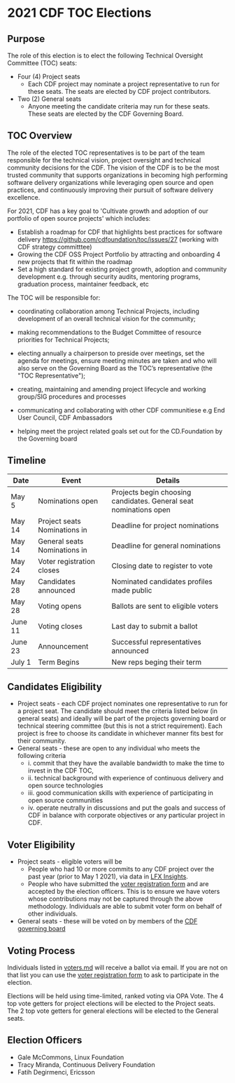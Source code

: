 # 2021 CDF TOC Elections

## Purpose

The role of this election is to elect the following Technical Oversight Committee (TOC) seats:
   * Four (4) Project seats 
      * Each CDF project may nominate a project representative to run for these seats. The seats are elected by CDF project contributors. 
   * Two (2) General seats 
      * Anyone meeting the candidate criteria may run for these seats. These seats are elected by the CDF Governing Board.

## TOC Overview

The role of the elected TOC representatives is to be part of the team responsible for the technical vision, project oversight and technical community decisions for the CDF. 
The vision of the CDF is to be the most trusted community that supports organizations in becoming high performing software delivery organizations while leveraging open source and open practices, and continuously improving their pursuit of software delivery excellence. 

For 2021, CDF has a key goal to 'Cultivate growth and adoption of our portfolio of open source projects' which includes:
  - Establish a roadmap for CDF that highlights best practices for software delivery  https://github.com/cdfoundation/toc/issues/27 (working with CDF strategy committtee)
  - Growing the CDF OSS Project Portfolio by attracting and onboarding 4 new projects that fit within the roadmap
  - Set a high standard for existing project growth, adoption and community development e.g. through security audits, mentoring programs, graduation process, maintainer feedback, etc 

The TOC will be responsible for:
  - coordinating collaboration among Technical Projects, including development of an overall technical vision for the community;

  - making recommendations to the Budget Committee of resource priorities for Technical Projects;

 -  electing annually a chairperson to preside over meetings, set the agenda for meetings, ensure meeting minutes are taken and who will also serve on the Governing Board as the TOC’s representative (the "TOC Representative");

  - creating, maintaining and amending project lifecycle and working group/SIG procedures and processes

  - communicating and collaborating with other CDF communitiese e.g End User Council, CDF Ambassadors 
  
  - helping meet the project related goals set out for the CD.Foundation by the Governing board

## Timeline

| Date  | Event | Details  |
| ----- | ----- | -------- |
| May 5 | Nominations open | Projects begin choosing candidates. General seat nominations open |
| May 14 | Project seats Nominations in | Deadline for project nominations |
| May 14 | General seats Nominations in | Deadline for general nominations |
| May 24 | Voter registration closes | Closing date to register to vote |
| May 28 | Candidates announced | Nominated candidates profiles made public |
| May 28 | Voting opens | Ballots are sent to eligible voters | 
| June 11 | Voting closes | Last day to submit a ballot | 
| June 23 | Announcement | Successful representatives announced | 
| July 1 | Term Begins | New reps beging their term | 


## Candidates Eligibility

  * Project seats - each CDF project nominates one representative to run for a project seat.  The candidate should meet the criteria listed below (in general seats) and ideally will be part of the projects governing board or technical steering committee (but this is not a strict requirement). Each project is free to choose its candidate in whichever manner fits best for their community. 
  * General seats - these are open to any individual who meets the following criteria
  	-	i. commit that they have the available bandwidth to make the time to invest in the CDF TOC,
  	-	ii. technical background with experience of continuous delivery and open source technologies 
  	-	iii. good communication skills with experience of participating in open source communities 
    - iv. operate neutrally in discussions and put the goals and success of CDF in balance with corporate objectives or any particular project in CDF.

## Voter Eligibility
  * Project seats - eligible voters will be
     - People who had 10 or more commits to any CDF project over the past year (prior to May 1 2021), via data in [LFX Insights](https://insights.lfx.linuxfoundation.org/projects/cdf-f/active-contributor?time=%7B%22from%22:%22now-1y%22,%22type%22:%22datemath%22,%22to%22:%22now%22%7D). 
     - People who have submitted the [voter registration form]() and are accepted by the election officers. This is to ensure we have voters whose contributions may not be captured through the above methodology. Individuals are able to submit voter form on behalf of other individuals. 
  * General seats - these will be voted on by members of the [CDF governing board](https://cd.foundation/about/governing-board/)  

## Voting Process
Individuals listed in [voters.md]() will receive a ballot via email. If you are
not on that list you can use the [voter registration form]() to ask
to participate in the election.

Elections will be held using time-limited, ranked voting via OPA Vote. 
The 4 top vote getters for project elections will be elected to the Project seats.
The 2 top vote getters for general elections will be elected to the General seats.

## Election Officers

- Gale McCommons, Linux Foundation
- Tracy Miranda, Continuous Delivery Foundation
- Fatih Degirmenci, Ericsson 
